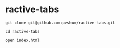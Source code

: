 ractive-tabs
============

```git clone git@github.com:pvshum/ractive-tabs.git```

```cd ractive-tabs```

```open index.html```
